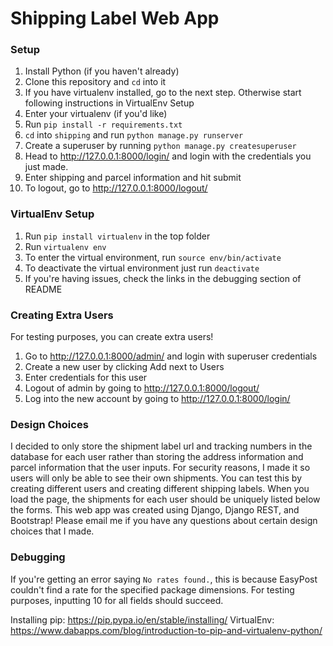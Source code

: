 # Shipping Label Web App

### Setup
1. Install Python (if you haven't already)
2. Clone this repository and `cd` into it
3. If you have virtualenv installed, go to the next step. Otherwise start following instructions in VirtualEnv Setup
4. Enter your virtualenv (if you'd like)
5. Run `pip install -r requirements.txt`
6. `cd` into `shipping` and run `python manage.py runserver`
7. Create a superuser by running `python manage.py createsuperuser`
8. Head to http://127.0.0.1:8000/login/ and login with the credentials you just made.
9. Enter shipping and parcel information and hit submit
10. To logout, go to http://127.0.0.1:8000/logout/

### VirtualEnv Setup
1. Run `pip install virtualenv` in the top folder
2. Run `virtualenv env`
3. To enter the virtual environment, run `source env/bin/activate`
4. To deactivate the virtual environment just run `deactivate`
5. If you're having issues, check the links in the debugging section of README

### Creating Extra Users
For testing purposes, you can create extra users!
1. Go to http://127.0.0.1:8000/admin/ and login with superuser credentials
2. Create a new user by clicking Add next to Users
3. Enter credentials for this user
4. Logout of admin by going to http://127.0.0.1:8000/logout/
5. Log into the new account by going to http://127.0.0.1:8000/login/


### Design Choices
I decided to only store the shipment label url and tracking numbers in the database for each user rather than storing the address information and parcel information that the user inputs. For security reasons, I made it so users will only be able to see their own shipments. You can test this by creating different users and creating different shipping labels. When you load the page, the shipments for each user should be uniquely listed below the forms. This web app was created using Django, Django REST, and Bootstrap! Please email me if you have any questions about certain design choices that I made.

### Debugging
If you're getting an error saying `No rates found.`, this is because EasyPost couldn't find a rate for the specified package dimensions. For testing purposes, inputting 10 for all fields should succeed.

Installing pip: https://pip.pypa.io/en/stable/installing/
VirtualEnv: https://www.dabapps.com/blog/introduction-to-pip-and-virtualenv-python/
